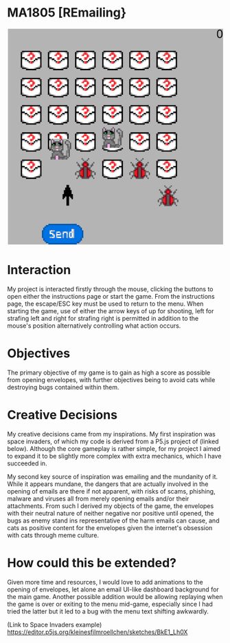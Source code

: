 # MA1805 [REmailing}

![(screenshot from game)](screenShot.PNG) 

# Interaction
My project is interacted firstly through the mouse, clicking the buttons to open either the instructions page or start the game. From the instructions page, the escape/ESC key must be used to return to the menu. When starting the game, use of either the arrow keys of up for shooting, left for strafing left and right for strafing right is permitted in addition to the mouse's position alternatively controlling what action occurs. 

# Objectives
The primary objective of my game is to gain as high a score as possible from opening envelopes, with further objectives being to avoid cats while destroying bugs contained within them. 

# Creative Decisions
My creative decisions came from my inspirations. My first inspiration was space invaders, of which my code is derived from a P5.js project of (linked below). Although the core gameplay is rather simple, for my project I aimed to expand it to be slightly more complex with extra mechanics, which I have succeeded in. 

My second key source of inspiration was emailing and the mundanity of it. While it appears mundane, the dangers that are actually involved in the opening of emails are there if not apparent, with risks of scams, phishing, malware and viruses all from merely opening emails and/or their attachments. From such I derived my objects of the game, the envelopes with their neutral nature of neither negative nor positive until opened, the bugs as enemy stand ins representative of the harm emails can cause, and cats as positive content for the envelopes given the internet's obsession with cats through meme culture. 

# How could this be extended?
Given more time and resources, I would love to add animations to the opening of envelopes, let alone an email UI-like dashboard background for the main game. Another possible addition would be allowing replaying when the game is over or exiting to the menu mid-game, especially since I had tried the latter but it led to a bug with the menu text shifting awkwardly.

(Link to Space Invaders example) https://editor.p5js.org/kleinesfilmroellchen/sketches/BkE1_Lh0X